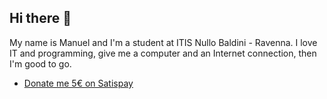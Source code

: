 ## Hi there 👋
My name is Manuel and I'm a student at ITIS Nullo Baldini - Ravenna.
I love IT and programming, give me a computer and an Internet connection, then I'm good to go.

- [Donate me 5€ on Satispay](https://web.satispay.com/app/match/link/user/S6Y-CON--88923C30-BEC8-487E-9814-68A5449F7D83?amount=500&currency=EUR)
